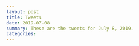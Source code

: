 ```yaml
---
layout: post
title: Tweets
date: 2019-07-08
summary: These are the tweets for July 8, 2019.
categories:
---
```


